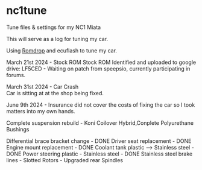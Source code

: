 # nc1tune
Tune files &amp; settings for my NC1 Miata 

This will serve as a log for tuning my car.

Using [Romdrop](https://github.com/speepsio/romdrop) and ecuflash to tune my car.

March 21st 2024 - Stock ROM
Stock ROM Identified and uploaded to google drive: LF5CED -
Waiting on patch from speepsio, currently participating in forums.  

March 31st 2024 - Car Crash  
Car is sitting at at the shop being fixed. 

June 9th 2024 - 
Insurance did not cover the costs of fixing the car so I took matters into my own hands.

Complete suspension rebuild - Koni Coilover Hybrid,Conplete Polyurethane Bushings 

Differential brace bracket change - DONE
Driver seat replacement - DONE
Engine mount replacement - DONE
Coolant tank plastic --> Stainless steel - DONE
Power steering plastic - Stainless steel - DONE
Stainless steel brake lines - 
Slotted Rotors -
Upgraded rear Spindles
